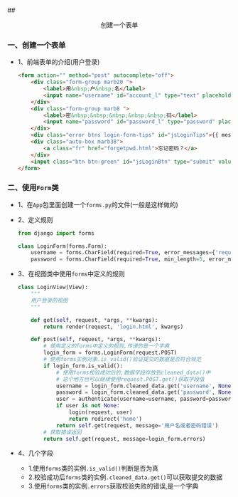 ##<center>创建一个表单</center>

### 一、创建一个表单

* 1、前端表单的介绍(用户登录)

  ```html
  <form action="" method="post" autocomplete="off">
      <div class="form-group marb20 ">
          <label>用&nbsp;户&nbsp;名</label>
          <input name="username" id="account_l" type="text" placeholder="手机号/邮箱"/>
      </div>
      <div class="form-group marb8 ">
          <label>密&nbsp;&nbsp;&nbsp;&nbsp;&nbsp;码</label>
          <input name="password" id="password_l" type="password" placeholder="请输入您的密码"/>
      </div>
      <div class="error btns login-form-tips" id="jsLoginTips">{{ message }}</div>
      <div class="auto-box marb38">
          <a class="fr" href="forgetpwd.html">忘记密码？</a>
      </div>
      <input class="btn btn-green" id="jsLoginBtn" type="submit" value="立即登录 > "/>
  </form>
  ```

### 二、使用`Form`类

* 1、在`App`包里面创建一个`forms.py`的文件(一般是这样做的)
* 2、定义规则

  ```py
  from django import forms

  class LoginForm(forms.Form):
      username = forms.CharField(required=True, error_messages={'required': '用户名不能为空'})
      password = forms.CharField(required=True, min_length=5, error_messages={'required': '密码不能为空', 'min_length': '密码长度不能小于5个字符'})
  ```

* 3、在视图类中使用`forms`中定义的规则

  ```py
  class LoginView(View):
      """
      用户登录的视图
      """

      def get(self, request, *args, **kwargs):
          return render(request, 'login.html', kwargs)

      def post(self, request, *args, **kwargs):
          # 使用定义的forms中定义的规则,传递的是一个字典
          login_form = forms.LoginForm(request.POST)
          # 使用forms实例对象.is_valid()验证提交的数据是否符合规范
          if login_form.is_valid():
              # 使用forms校验成功后的,数据字段存放到cleaned_data()中
              # 这个地方也可以继续使用request.POST.get()获取字段值
              username = login_form.cleaned_data.get('username', None)
              password = login_form.cleaned_data.get('password', None)
              user = authenticate(username=username, password=password)
              if user is not None:
                  login(request, user)
                  return redirect('home')
              return self.get(request, message='用户名或者密码错误')
          # 获取错误返回
          return self.get(request, message=login_form.errors)
  ```

* 4、几个字段
  * 1.使用`forms`类的实例`.is_valid()`判断是否为真
  * 2.校验成功后`forms`类的实例`.cleaned_data.get()`可以获取提交的数据
  * 3.使用`forms`类的实例`.errors`获取校验失败的错误,是一个字典
